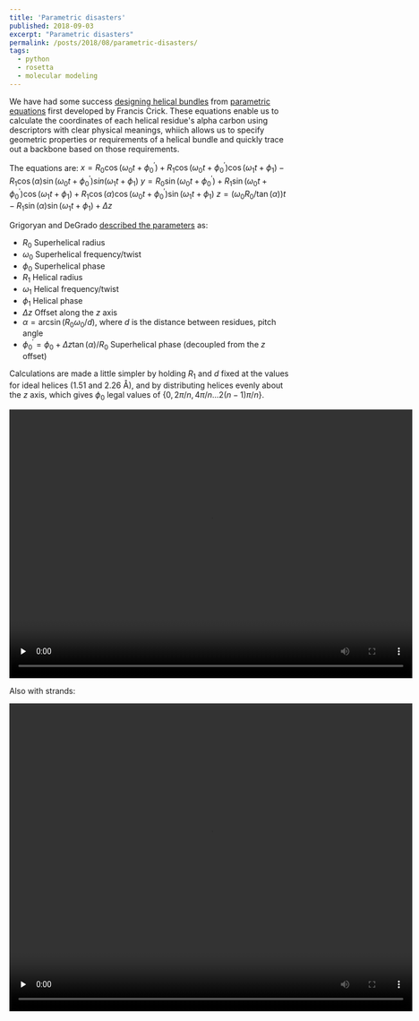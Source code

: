 ```yaml
---
title: 'Parametric disasters'
published: 2018-09-03
excerpt: "Parametric disasters"
permalink: /posts/2018/08/parametric-disasters/
tags:
  - python
  - rosetta
  - molecular modeling
---
```


We have had some success [designing helical bundles](https://doi.org/10.1126/science.1257481) from [parametric equations](https://doi.org/10.1107/S0365110X53001952) first developed by Francis Crick. These equations enable us to calculate the coordinates of each helical residue's alpha carbon using descriptors with clear physical meanings, whiich allows us to specify geometric properties or requirements of a helical bundle and quickly trace out a backbone based on those requirements.

The equations are:
$x = R_0 \cos(\omega_0 t + {\phi_0}^\prime) + R_1 \cos( \omega_0 t + \phi_0^\prime) \cos(\omega_1 t + \phi_1) - R_1 \cos(\alpha) \sin(\omega_0 t + \phi_0^\prime) 
sin(\omega_1 t + \phi_1)$
$y = R_0 \sin(\omega_0 t + \phi_0^\prime) + R_1 \sin(\omega_0 t + \phi_0^\prime) \cos(\omega_1 t + \phi_1) + R_1 \cos(\alpha) \cos(\omega_0 t + \phi_0^\prime) \sin(\omega_1 t + \phi_1)$
$z = (\omega_0 R_0 / \tan(\alpha)) t - R_1 \sin(\alpha) \sin(\omega_1 t + \phi_1) + \Delta z$

Grigoryan and DeGrado [described the parameters](https://doi.org/10.1016/j.jmb.2010.08.058) as: 
* $R_0$  Superhelical radius
* $\omega_0$  Superhelical frequency/twist
* $\phi_0$  Superhelical phase
* $R_1$  Helical radius
* $\omega_1$  Helical frequency/twist
* $\phi_1$  Helical phase
* $\Delta z$  Offset along the $z$ axis
* $\alpha = \arcsin(R_0 \omega_0 / d)$, where $d$ is the distance between residues, pitch angle
* $\phi_0^\prime = \phi_0 + \Delta z \tan(\alpha) / R_0$  Superhelical phase (decoupled from the $z$ offset)

Calculations are made a little simpler by holding $R_1$ and $d$ fixed at the values for ideal helices (1.51 and 2.26 Å), and by distributing helices evenly about the $z$ axis, which gives $\phi_0$ legal values of $\{0, 2\pi/n, 4\pi/n... 2(n-1) \pi/n\}$.

<video width='720' height='480' preload='none' loop autoplay>
   <source src='https://weitzner.github.io/files/helical_disaster.mov' type='video/mp4'/>
</video>


Also with strands:

<video width='720' height='550' preload='none' loop autoplay>
   <source src='https://weitzner.github.io/files/strand_disaster.mov' type='video/mp4'/>
</video>

